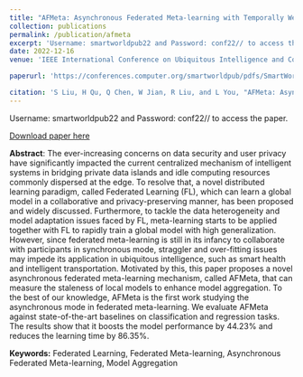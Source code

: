 ```yaml
---
title: "AFMeta: Asynchronous Federated Meta-learning with Temporally Weighted Aggregation"
collection: publications
permalink: /publication/afmeta
excerpt: 'Username: smartworldpub22 and Password: conf22// to access the paper.'
date: 2022-12-16
venue: 'IEEE International Conference on Ubiquitous Intelligence and Computing'

paperurl: 'https://conferences.computer.org/smartworldpub/pdfs/SmartWorld-UIC-ScalCom-DigitalTwin-PriComp-Metaverse2022-13GwzHPzYKO8YISV8cpSM0/465500a641/465500a641.pdf'

citation: 'S Liu, H Qu, Q Chen, W Jian, R Liu, and L You, "AFMeta: Asynchronous Federated Meta-learning with Temporally Weighted Aggregation", IEEE International Conference on Ubiquitous Intelligence and Computing, 2022: 641-648.'
---
```

Username: smartworldpub22 and Password: conf22// to access the paper.

[Download paper here](http://nobody910.github.io/files/AFMeta.pdf)

**Abstract**: The ever-increasing concerns on data security and user privacy have significantly impacted the current centralized mechanism of intelligent systems in bridging private data islands and idle computing resources commonly dispersed at the edge. To resolve that, a novel distributed learning paradigm, called Federated Learning (FL), which can learn a global model in a collaborative and privacy-preserving manner, has been proposed and widely discussed. Furthermore, to tackle the data heterogeneity and model adaptation issues faced by FL, meta-learning starts to be applied together with FL to rapidly train a global model with high generalization. However, since federated meta-learning is still in its infancy to collaborate with participants in synchronous mode, straggler and over-fitting issues may impede its application in ubiquitous intelligence, such as smart health and intelligent transportation. Motivated by this, this paper proposes a novel asynchronous federated meta-learning mechanism, called AFMeta, that can measure the staleness of local models to enhance model aggregation. To the best of our knowledge, AFMeta is the first work studying the asynchronous mode in federated meta-learning. We evaluate AFMeta against state-of-the-art baselines on classification and regression tasks. The results show that it boosts the model performance by 44.23% and reduces the learning time by 86.35%.

**Keywords:** Federated Learning, Federated Meta-learning, Asynchronous Federated Meta-learning, Model Aggregation